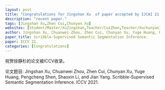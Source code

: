 ```yaml
---
layout: post
title: "Congratulations for Jingshan Xu  of paper accepted by IJCAI 21!"
description: "recent paper."
tags: [Jingshan Xu,Zhen Cui,Chunyan Xu]
websites: [Student/Master/XuJingshan,Teacher/CuiZhen,Teacher/Xuchunyan]
author: Jingshan Xu, Chuanwei Zhou, Zhen Cui, Chunyan Xu, Yuge Huang, Pengcheng Shen, Shaoxin Li, and Jian Yang. 
paper_title: Scribble-Supervised Semantic Segmentation Inference. 
paper: ICCV 21.
categories: [Congratulations]
---
```

祝贺徐静杉的论文被ICCV收录。

论文题目: Jingshan Xu, Chuanwei Zhou, Zhen Cui, Chunyan Xu, Yuge Huang, Pengcheng Shen, Shaoxin Li, and Jian Yang. Scribble-Supervised Semantic Segmentation Inference. ICCV 2021.  


